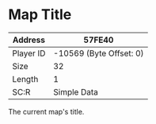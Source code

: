 #  Map Title
Address   | 57FE40
----------|-------------
Player ID | -10569 (Byte Offset: 0)
Size 	  | 32
Length 	  | 1
SC:R      | Simple Data

The current map's title.
